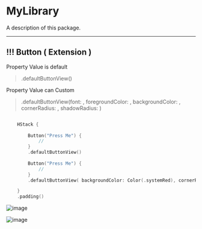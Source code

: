 # MyLibrary

A description of this package.

---

## !!! Button ( Extension )

Property Value is default

>.defaultButtonView()

Property Value can  Custom

> .defaultButtonView(font: , foregroundColor: , backgroundColor: , cornerRadius: , shadowRadius: )

```swift

    HStack {
                
        Button("Press Me") {
            //
        }
        .defaultButtonView()
        
        Button("Press Me") {
            //
        }
        .defaultButtonView( backgroundColor: Color(.systemRed), cornerRadius: 24, shadowRadius: 6)

    }
    .padding()

```

![image](https://drive.google.com/uc?export=download&id=1D0xJRmtzOFM4OzAtk_U_ohQ94usFJQ-j)

![image](https://drive.google.com/uc?export=download&id=161XQaNlhf8x_qBM7xrv8j0u3ILJmLcfm)




